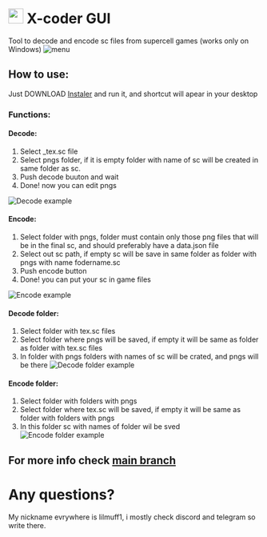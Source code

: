 # <img src="https://github.com/lilmuff2/X-coder/blob/images/icon-gui.png?raw=true" width="30" height="30"> X-coder GUI
Tool to decode and encode sc files from supercell games (works only on Windows) 
![menu](https://github.com/lilmuff2/X-coder/blob/images/menu-gui.png?raw=true)
## How to use:
Just DOWNLOAD [Instaler](https://github.com/lilmuff2/X-coder/releases/download/v1.0-GUI/Xcoder_instaler.exe]) and run it, and shortcut will apear in your desktop
### Functions:
#### Decode: 
1. Select _tex.sc file
2. Select pngs folder, if it is empty folder with name of sc will be created in same folder as sc.
3. Push decode buuton and wait
4. Done! now you can edit pngs



![Decode example](https://github.com/lilmuff2/X-coder/blob/images/decode-gui.png?raw=true)
#### Encode:
1. Select folder with pngs, folder must contain only those png files that will be in the final sc, and should preferably have a data.json file
2. Select out sc path, if empty sc will be save in same folder as folder with pngs with name fodername.sc
3. Push encode button
4. Done! you can put your sc in game files


   
![Encode example](https://github.com/lilmuff2/X-coder/blob/images/encode-gui.png?raw=true)
#### Decode folder: 
1. Select folder with tex.sc files
2. Select folder where pngs will be saved, if empty it will be same as folder as folder with tex.sc files
3. In folder with pngs folders with names of sc will be crated, and pngs will be there
![Decode folder example](https://github.com/lilmuff2/X-coder/blob/images/decodefolder-gui.png?raw=true) 
#### Encode folder: 
1. Select folder with folders with pngs
2. Select folder where tex.sc will be saved, if empty it will be same as folder with folders with pngs
3. In this folder sc with names of folder wil be sved
![Encode folder example](https://github.com/lilmuff2/X-coder/blob/images/encodefolder-gui.png?raw=true)

## For more info check [main branch](https://github.com/lilmuff2/X-coder/)
# Any questions?
My nickname evrywhere is lilmuff1, i mostly check discord and telegram so write there.
